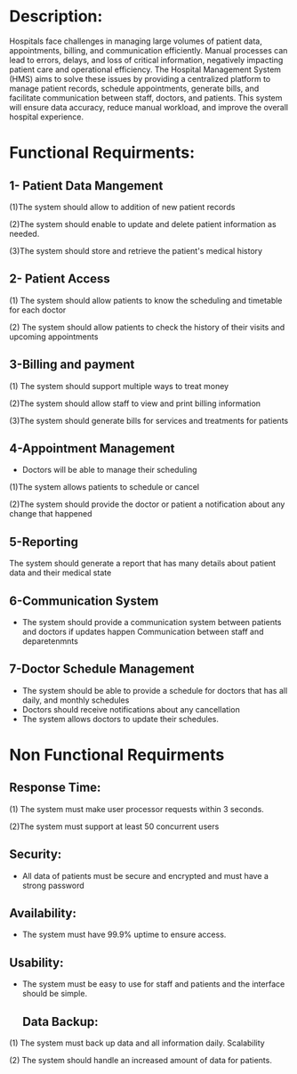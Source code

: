 # Description:
Hospitals face challenges in managing large volumes of patient data, appointments,
billing, and communication efficiently. Manual processes can lead to errors, delays, and
loss of critical information, negatively impacting patient care and operational efficiency.
The Hospital Management System (HMS) aims to solve these issues by providing a
centralized platform to manage patient records, schedule appointments, generate bills,
and facilitate communication between staff, doctors, and patients. This system will
ensure data accuracy, reduce manual workload, and improve the overall hospital
experience.

# Functional Requirments:
## 1- Patient Data Mangement 
(1)The system should allow to addition of new patient records

(2)The system should enable to update and delete patient information as needed.

(3)The system should store and retrieve the patient's medical history

## 2- Patient Access
(1) The system should allow patients to know the scheduling and timetable for each doctor

(2) The system should allow patients to check the history of their visits and upcoming
appointments
## 3-Billing and payment
(1) The system should support multiple ways to treat money

(2)The system should allow staff to view and print billing information

(3)The system should generate bills for services and treatments for patients
## 4-Appointment Management
- Doctors will be able to manage their scheduling

(1)The system allows patients to schedule or cancel

(2)The system should provide the doctor or patient a notification about any change that
happened
## 5-Reporting
The system should generate a report that has many details about patient data and their
medical state
## 6-Communication System
- The system should provide a communication system between patients and doctors if
updates happen
Communication between staff and deparetenmnts
## 7-Doctor Schedule Management
- The system should be able to provide a schedule for doctors that has all daily, and
monthly schedules
- Doctors should receive notifications about any cancellation
- The system allows doctors to update their schedules.
# Non Functional Requirments
## Response Time:

(1) The system must make user processor requests within 3 seconds.

(2)The system must support at least 50 concurrent users
## Security:

- All data of patients must be secure and encrypted and must have a strong password
## Availability:
- The system must have 99.9% uptime to ensure access.
## Usability:
- The system must be easy to use for staff and patients and the interface should be
  simple.
  ## Data Backup:
(1) The system must back up data and all information daily.
  Scalability

(2) The system should handle an increased amount of data for patients.